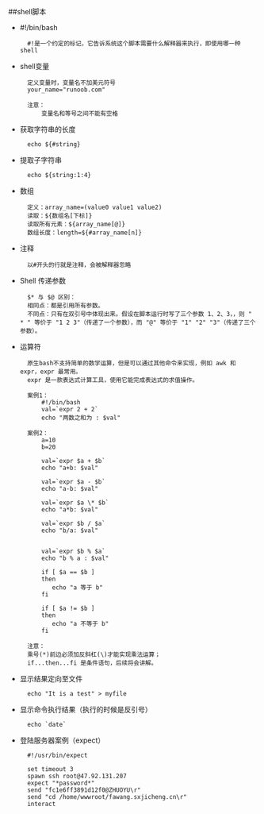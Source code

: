 ##shell脚本

- #!/bin/bash 

        #!是一个约定的标记，它告诉系统这个脚本需要什么解释器来执行，即使用哪一种shell
        
- shell变量
        
        定义变量时，变量名不加美元符号
        your_name="runoob.com"
        
        注意：
            变量名和等号之间不能有空格
            
- 获取字符串的长度
        
        echo ${#string}
        
- 提取子字符串
        
        echo ${string:1:4}
        

- 数组

        定义：array_name=(value0 value1 value2)
        读取：${数组名[下标]}
        读取所有元素：${array_name[@]}
        数组长度：length=${#array_name[n]}

- 注释
        
        以#开头的行就是注释，会被解释器忽略

- Shell 传递参数

        $* 与 $@ 区别：
        相同点：都是引用所有参数。
        不同点：只有在双引号中体现出来。假设在脚本运行时写了三个参数 1、2、3，，则 " * " 等价于 "1 2 3"（传递了一个参数），而 "@" 等价于 "1" "2" "3"（传递了三个参数）。 
        
- 运算符
        
        原生bash不支持简单的数学运算，但是可以通过其他命令来实现，例如 awk 和 expr，expr 最常用。
        expr 是一款表达式计算工具，使用它能完成表达式的求值操作。
        
        案例1：
            #!/bin/bash
            val=`expr 2 + 2`
            echo "两数之和为 : $val"

        案例2：
            a=10
            b=20
            
            val=`expr $a + $b`
            echo "a+b: $val"
            
            val=`expr $a - $b`
            echo "a-b: $val"
            
            val=`expr $a \* $b`
            echo "a*b: $val"
            
            val=`expr $b / $a`
            echo "b/a: $val"
            
            
            val=`expr $b % $a`
            echo "b % a : $val"
            
            if [ $a == $b ]
            then
               echo "a 等于 b"
            fi
            
            if [ $a != $b ]
            then
               echo "a 不等于 b"
            fi
        
        注意：
        乘号(*)前边必须加反斜杠(\)才能实现乘法运算；
        if...then...fi 是条件语句，后续将会讲解。
        
- 显示结果定向至文件

        echo "It is a test" > myfile
        
- 显示命令执行结果（执行的时候是反引号）

        echo `date`

- 登陆服务器案例（expect）
        
        #!/usr/bin/expect
        
        set timeout 3
        spawn ssh root@47.92.131.207
        expect "*password*"
        send "fc1e6ff3891d12f0@ZHUOYU\r"
        send "cd /home/wwwroot/fawang.sxjicheng.cn\r"
        interact

